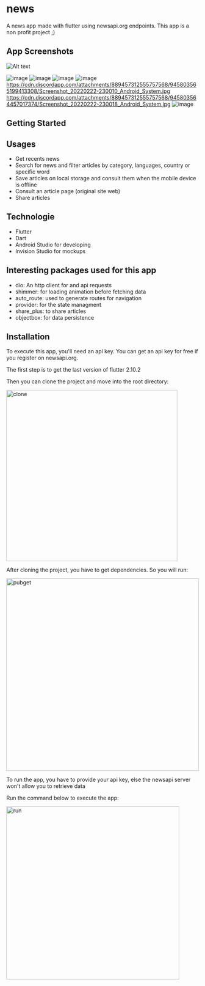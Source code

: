 # news

A news app made with flutter using newsapi.org endpoints. This app is a non profit project ;)

## App Screenshots

<div class="row">
  <div class="col-md-3 mx-2">
    <img src="https://user-images.githubusercontent.com/29286513/155227532-e6b0cc79-a0d3-4bcd-9581-4d59e53a3e1c.png" alt="Alt text" title="Optional title" style="display: inline-block; margin: 0 auto; max-width: 300px">
  </div>
  <div class="col-md-3 mx-2">
  </div>
  <div class="col-md-3 mx-2">
  </div>
  <div class="col-md-3 mx-2">
  </div>
  <div class="col-md-3 mx-2">
  </div>
  <div class="col-md-3 mx-2">
  </div>
</div>

![image](https://user-images.githubusercontent.com/29286513/155227532-e6b0cc79-a0d3-4bcd-9581-4d59e53a3e1c.png)  ![image](https://user-images.githubusercontent.com/29286513/155227578-db69a770-ddc2-41fe-ad52-b749ca18ed34.png)
![image](https://user-images.githubusercontent.com/29286513/155227637-11bb36d8-4217-4c9e-a3c9-3bab8819f219.png)
![image](https://user-images.githubusercontent.com/29286513/155227673-9437b52e-2536-4331-8145-94398346e720.png)
https://cdn.discordapp.com/attachments/889457312555757568/945803565199413308/Screenshot_20220222-230010_Android_System.jpg
https://cdn.discordapp.com/attachments/889457312555757568/945803564457017374/Screenshot_20220222-230018_Android_System.jpg
![image](https://user-images.githubusercontent.com/29286513/155227745-b2103e45-2bab-41f2-bdab-b70cdc4c664b.png)



## Getting Started



## Usages

* Get recents news
* Search for news and filter articles by category, languages, country or specific word
* Save articles on local storage and consult them when the mobile device is offline
* Consult an article page (original site web)
* Share articles

## Technologie 

* Flutter 
* Dart
* Android Studio for developing
* Invision Studio for mockups

## Interesting packages used for this app

* dio: An http client for and api requests
* shimmer: for loading animation before fetching data
* auto_route: used to generate routes for navigation
* provider: for the state managment
* share_plus: to share articles
* objectbox: for data persistence

## Installation

To execute this app, you'll need an api key. You can get an api key for free if you register on newsapi.org. 

The first step is to get the last version of flutter 2.10.2

Then you can clone the project and move into the root directory:

<img width="448" alt="clone" src="https://user-images.githubusercontent.com/29286513/155226069-97bfad73-824a-4ad5-ad87-c702b0709385.PNG">

After cloning the project, you have to get dependencies. So you will run:

<img width="504" alt="pubget" src="https://user-images.githubusercontent.com/29286513/155226258-123b38b0-5bcb-4462-b4f0-d0b0e01dd5d6.PNG">

To run the app, you have to provide your api key, else the newsapi server won't allow you to retrieve data

Run the command below to execute the app:

<img width="453" alt="run" src="https://user-images.githubusercontent.com/29286513/155226529-d047937a-06a4-4a49-bd41-1955c45c8b72.PNG">




